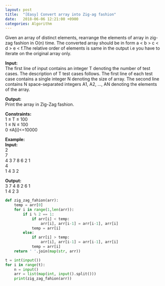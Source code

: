```yaml
---
layout: post
title:  "[Easy] Convert array into Zig-ag fashion"
date:   2018-06-06 12:21:00 +0900
categories: Algorithm
---
```


Given an array of distinct elements, rearrange the elements of array in zig-zag fashion in O(n) time. The converted array should be in form a < b > c < d > e < f.The relative order of elements is same in the output i.e you have to iterate on the original array only.

**Input:**  
The first line of input contains an integer T denoting the number of test cases. The description of T test cases follows.
The first line of each test case contains a single integer N denoting the size of array.
The second line contains N space-separated integers A1, A2, ..., AN denoting the elements of the array.

**Output:**  
Print the array in Zig-Zag fashion.

**Constraints:**  
1 ≤ T ≤ 100  
1 ≤ N ≤ 100  
0 ≤A[i]<=10000  

**Example:**  
**Input:**  
2  
7  
4 3 7 8 6 2 1  
4  
1 4 3 2  

**Output:**  
3 7 4 8 2 6 1  
1 4 2 3

```python
def zig_zag_fahion(arr):
    temp = arr[0]
    for i in range(1,len(arr)):
        if i % 2 == 1:
            if arr[i] < temp:
                arr[i], arr[i-1] = arr[i-1], arr[i]
            temp = arr[i]
        else:
            if arr[i] > temp:
                arr[i], arr[i-1] = arr[i-1], arr[i]
            temp = arr[i]
    return ' '.join(map(str, arr))

t = int(input())
for i in range(t):
    n = input()
    arr = list(map(int, input().split()))
    print(zig_zag_fahion(arr))
```
